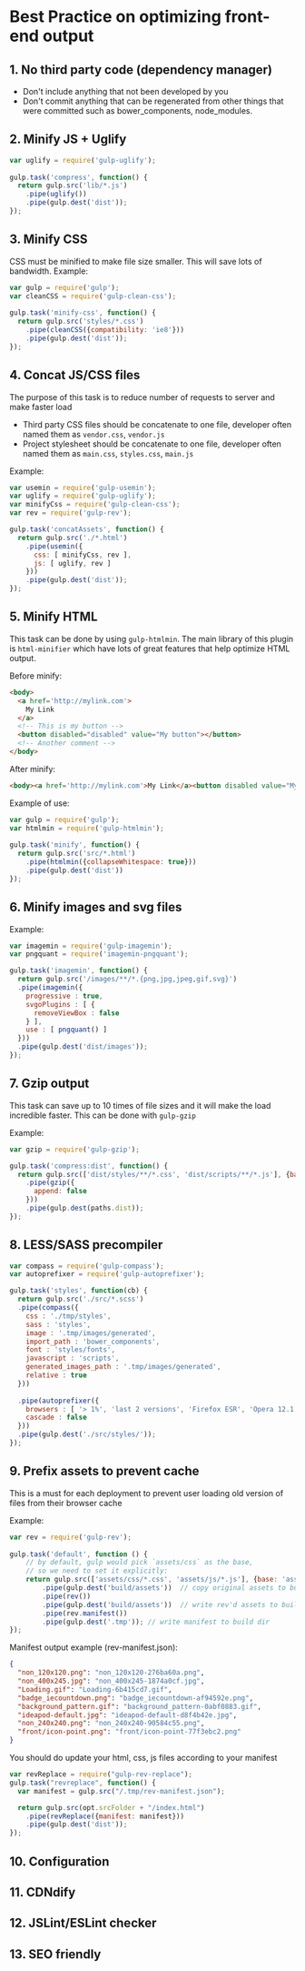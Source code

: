 # Best Practice on optimizing front-end output

## 1. No third party code (dependency manager)
  - Don't include anything that not been developed by you
  - Don't commit anything that can be regenerated from other things that were committed such as bower_components, node_modules.

## 2. Minify JS + Uglify
```javascript
var uglify = require('gulp-uglify');
 
gulp.task('compress', function() {
  return gulp.src('lib/*.js')
    .pipe(uglify())
    .pipe(gulp.dest('dist'));
});
```

## 3. Minify CSS
CSS must be minified to make file size smaller. This will save lots of bandwidth.
Example:
```javascript
var gulp = require('gulp');
var cleanCSS = require('gulp-clean-css');
 
gulp.task('minify-css', function() {
  return gulp.src('styles/*.css')
    .pipe(cleanCSS({compatibility: 'ie8'}))
    .pipe(gulp.dest('dist'));
});
```

## 4. Concat JS/CSS files
The purpose of this task is to reduce number of requests to server and make faster load
  - Third party CSS files should be concatenate to one file, developer often named them as `vendor.css`, `vendor.js`
  - Project stylesheet should be concatenate to one file, developer often named them as `main.css`, `styles.css`, `main.js`
 
Example:
```javascript
var usemin = require('gulp-usemin');
var uglify = require('gulp-uglify');
var minifyCss = require('gulp-clean-css');
var rev = require('gulp-rev');

gulp.task('concatAssets', function() {
  return gulp.src('./*.html')
    .pipe(usemin({
      css: [ minifyCss, rev ],
      js: [ uglify, rev ]
    }))
    .pipe(gulp.dest('dist'));
});
```

## 5. Minify HTML
This task can be done by using `gulp-htmlmin`. The main library of this plugin is `html-minifier` which have lots of great features that help optimize HTML output.

Before minify:
```html
<body>
  <a href='http://mylink.com'>
    My Link
  </a>
  <!-- This is my button -->
  <button disabled="disabled" value="My button"></button>
  <!-- Another comment -->
</body>
```
After minify:
```html
<body><a href='http://mylink.com'>My Link</a><button disabled value="My button"></button>
```
Example of use:
```javascript
var gulp = require('gulp');
var htmlmin = require('gulp-htmlmin');
 
gulp.task('minify', function() {
  return gulp.src('src/*.html')
    .pipe(htmlmin({collapseWhitespace: true}))
    .pipe(gulp.dest('dist'))
});
```
## 6. Minify images and svg files
Example:
```javascript
var imagemin = require('gulp-imagemin');
var pngquant = require('imagemin-pngquant');

gulp.task('imagemin', function() {
  return gulp.src('/images/**/*.{png,jpg,jpeg,gif,svg}')
  .pipe(imagemin({
    progressive : true,
    svgoPlugins : [ {
      removeViewBox : false
    } ],
    use : [ pngquant() ]
  }))
  .pipe(gulp.dest('dist/images'));
});
```

##  7. Gzip output
This task can save up to 10 times of file sizes and it will make the load incredible faster. This can be done with `gulp-gzip`

Example:
```javascript
var gzip = require('gulp-gzip');

gulp.task('compress:dist', function() {
  return gulp.src(['dist/styles/**/*.css', 'dist/scripts/**/*.js'], {base: 'dist'})
    .pipe(gzip({
      append: false
    }))
    .pipe(gulp.dest(paths.dist));
});
```

##  8. LESS/SASS precompiler
```javascript
var compass = require('gulp-compass');
var autoprefixer = require('gulp-autoprefixer');

gulp.task('styles', function(cb) {
  return gulp.src('./src/*.scss')
  .pipe(compass({
    css : './tmp/styles',
    sass : 'styles',
    image : '.tmp/images/generated',
    import_path : 'bower_components',
    font : 'styles/fonts',
    javascript : 'scripts',
    generated_images_path : '.tmp/images/generated',
    relative : true
  }))
  
  .pipe(autoprefixer({
    browsers : [ '> 1%', 'last 2 versions', 'Firefox ESR', 'Opera 12.1' ],
    cascade : false
  }))
  .pipe(gulp.dest('./src/styles/'));
});

```
## 9. Prefix assets to prevent cache
This is a must for each deployment to prevent user loading old version of files from their browser cache

Example:
```javascript
var rev = require('gulp-rev');
 
gulp.task('default', function () {
	// by default, gulp would pick `assets/css` as the base, 
	// so we need to set it explicitly: 
	return gulp.src(['assets/css/*.css', 'assets/js/*.js'], {base: 'assets'})
		.pipe(gulp.dest('build/assets'))  // copy original assets to build dir 
		.pipe(rev())
		.pipe(gulp.dest('build/assets'))  // write rev'd assets to build dir 
		.pipe(rev.manifest())
		.pipe(gulp.dest('.tmp')); // write manifest to build dir 
});
```
Manifest output example (rev-manifest.json):
```json
{
  "non_120x120.png": "non_120x120-276ba60a.png",
  "non_400x245.jpg": "non_400x245-1874a0cf.jpg",
  "Loading.gif": "Loading-6b415cd7.gif",
  "badge_iecountdown.png": "badge_iecountdown-af94592e.png",
  "background_pattern.gif": "background_pattern-0abf0883.gif",
  "ideapod-default.jpg": "ideapod-default-d8f4b42e.jpg",
  "non_240x240.png": "non_240x240-90584c55.png",
  "front/icon-point.png": "front/icon-point-77f3ebc2.png"
}
```
You should do update your html, css, js files according to your manifest
```javascript
var revReplace = require("gulp-rev-replace");
gulp.task("revreplace", function() {
  var manifest = gulp.src("/.tmp/rev-manifest.json");

  return gulp.src(opt.srcFolder + "/index.html")
    .pipe(revReplace({manifest: manifest}))
    .pipe(gulp.dest('dist'));
});
```

## 10. Configuration
## 11. CDNdify
## 12. JSLint/ESLint checker
## 13. SEO friendly

